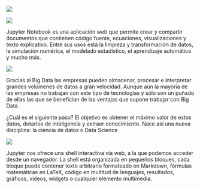 ![](https://images.cooltext.com/5137361.png)

![](https://images.cooltext.com/5137343.gif)

Jupyter Notebook es una aplicación web que permite crear y compartir documentos que contienen código fuente, ecuaciones, visualizaciones y texto explicativo. Entre sus usos está la limpieza y transformación de datos, la simulación numérica, el modelado estadístico, el aprendizaje automático y mucho más.

![](https://images.cooltext.com/5137346.gif)

Gracias al Big Data las empresas pueden almacenar, procesar e interpretar grandes volúmenes de datos a gran velocidad. Aunque aún la mayoría de las empresas no trabajan con este tipo de tecnologías y sólo son un puñado de ellas las que se benefician de las ventajas que supone trabajar con Big Data.

¿Cuál es el siguiente paso? El objetivo es obtener el máximo valor de estos datos, dotarlos de inteligencia y extraer conocimiento. Nace así una nueva disciplina: la ciencia de datos o Data Science

![](https://images.cooltext.com/5137347.gif)

Jupyter nos ofrece una shell interactiva vía web, a la que podemos acceder desde un navegador. La shell está organizada en pequeños bloques, cada bloque puede contener texto arbitrario formateado en Markdown, fórmulas matemáticas en LaTeX, código en multitud de lenguajes, resultados, gráficos, vídeos, widgets o cualquier elemento multimedia.

